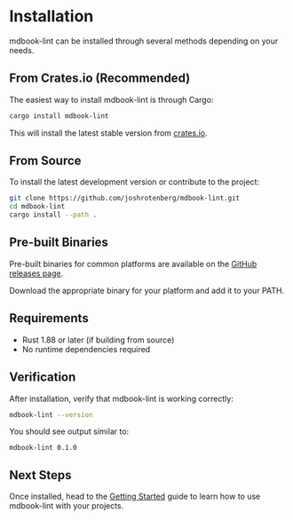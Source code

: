 # Installation

mdbook-lint can be installed through several methods depending on your needs.

## From Crates.io (Recommended)

The easiest way to install mdbook-lint is through Cargo:

```bash
cargo install mdbook-lint
```

This will install the latest stable version from [crates.io](https://crates.io/crates/mdbook-lint).

## From Source

To install the latest development version or contribute to the project:

```bash
git clone https://github.com/joshrotenberg/mdbook-lint.git
cd mdbook-lint
cargo install --path .
```

## Pre-built Binaries

Pre-built binaries for common platforms are available on the [GitHub releases page](https://github.com/joshrotenberg/mdbook-lint/releases).

Download the appropriate binary for your platform and add it to your PATH.

## Requirements

- Rust 1.88 or later (if building from source)
- No runtime dependencies required

## Verification

After installation, verify that mdbook-lint is working correctly:

```bash
mdbook-lint --version
```

You should see output similar to:
```
mdbook-lint 0.1.0
```

## Next Steps

Once installed, head to the [Getting Started](./getting-started.md) guide to learn how to use mdbook-lint with your projects.